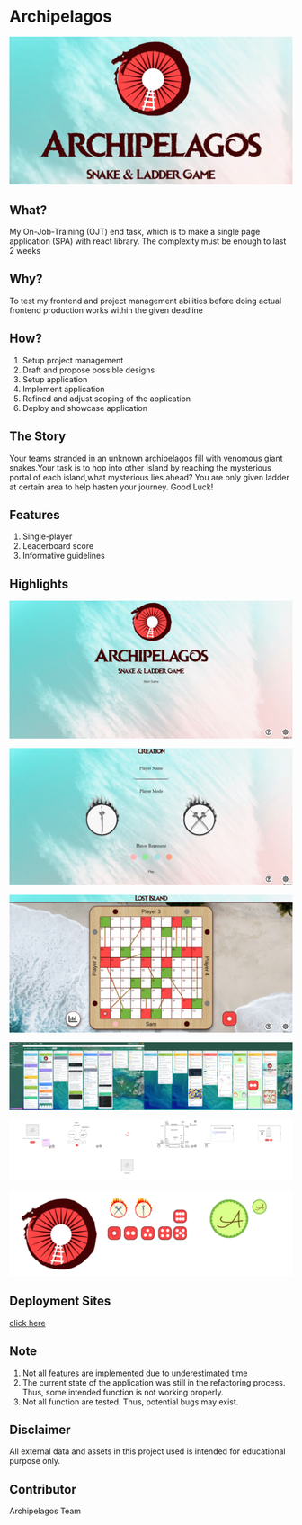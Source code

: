 # Archipelagos

![project_visual_representation](./README.assets/project_visual_representation.webp)

## What?

My On-Job-Training (OJT) end task, which is to make a single page application (SPA) with react library. The complexity must be enough to last 2 weeks

## Why?

To test my frontend and project management abilities before doing actual frontend production works within the given deadline

## How?

1. Setup project management
2. Draft and propose possible designs
3. Setup application
4. Implement application
5. Refined and adjust scoping of the application
6. Deploy and showcase application

## The Story

Your teams stranded in an unknown archipelagos fill with venomous giant snakes.Your task is to hop into other island by reaching the mysterious portal of each island,what mysterious lies ahead? You are only given ladder at certain area to help hasten your journey. Good Luck!

## Features

1. Single-player
2. Leaderboard score
3. Informative guidelines

## Highlights

![ui_landing](./README.assets/ui_landing.gif)

![ui_creation](./README.assets/ui_creation.gif)

![ui_play](./README.assets/ui_play.gif)

![project_planner](./README.assets/project_planner.webp)

![ui_draft](./README.assets/ui_draft.webp)

![assets_design](./README.assets/assets_design.webp)

## Deployment Sites

[click here](https://archipelagos.netlify.app/)

## Note

1. Not all features are implemented due to underestimated time
2. The current state of the application was still in the refactoring process. Thus, some intended function is not working properly.
3. Not all function are tested. Thus, potential bugs may exist.

## Disclaimer

All external data and assets in this project used is intended for educational purpose only.

## Contributor

Archipelagos Team

